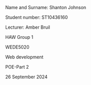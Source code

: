 Name and Surname: Shanton Johnson

Student number: ST10436160

Lecturer: Amber Bruil

HAW Group 1

WEDE5020 

Web development

POE-Part 2

26 September 2024

